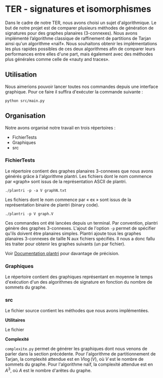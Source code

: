 # TER - signatures et isomorphismes

Dans le cadre de notre TER, nous avons choisi un sujet d'algorithmique. Le but de notre projet est de comparer plusieurs méthodes de génération de signatures pour des graphes planaires (3-connexes). Nous avons implémenté l’algorithme classique de raffinement de
partitions de Tarjan ainsi qu'un algorithme «naïf». Nous souhaitons obtenir les implémentations les plus rapides possibles de ces deux algorithmes afin de comparer leurs performances entre elles d'une part, mais également avec des méthodes plus générales comme celle de «nauty and traces».

## Utilisation

Nous aimerions pouvoir lancer toutes nos commandes depuis une interface graphique. Pour ce faire il suffira d'exécuter la commande suivante : 
```
python src/main.py
```

## Organisation

Notre avons organisé notre travail en trois répertoires : 
- FichierTests
- Graphiques
- src

### FichierTests

Le répertoire contient des graphes planaires 3-connexes que nous avons générés grâce à l'algorithme plantri.
Les fichiers dont le nom commence par «graph» sont issus de la représentation ASCII de plantri.
```
./plantri -p -a V graphN.txt
```
 Les fichiers dont le nom commence par « ex » sont issus de la représentation binaire de plantri (binary code).
```
./plantri -p V graph.V
```
Ces commandes ont été lancées depuis un terminal. Par convention, plantri génère des graphes 3-connexes. L'ajout de l'option ``-p`` permet de spécifier qu'ils doivent être planaires simples. Plantri ajoute tous les graphes planaires 3-connexes de taille N aux fichiers spécifiés. Il nous a donc fallu les traiter pour obtenir les graphes suivants (un par fichier).

Voir [Documentation plantri](https://users.cecs.anu.edu.au/~bdm/plantri/plantri-guide.txt) pour davantage de précision.

### Graphiques

Le répertoire contient des graphiques représentant en moyenne le temps d'exécution d'un des algorithmes de signature en fonction du nombre de sommets du graphe. 

### src

Le fichier source contient les méthodes que nous avons implémentées. 

**Utilitaires**

Le fichier 

**Complexité**

 ``complexite.py`` permet de générer les graphiques dont nous venons de parler dans la section précédente. Pour l'algorithme de partitionnement de Tarjan, la complexité attendue est en $V\log(V)$, où $V$ est le nombre de sommets du graphe. Pour l'algorithme naïf, la complexité attendue est en $A^3$, où $A$ est le nombre d'arêtes du graphe.




